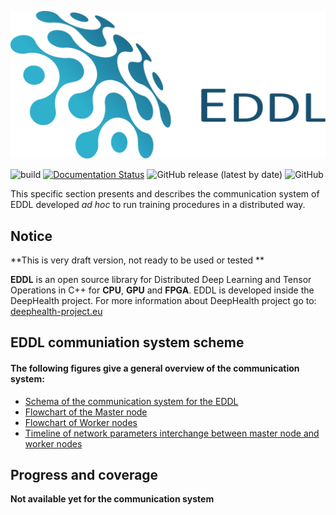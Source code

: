 ![DeepHealth logo](images/logo-eddl.png)

![build](https://github.com/deephealthproject/eddl/workflows/build/badge.svg)
[![Documentation Status](https://readthedocs.org/projects/ansicolortags/badge/?version=latest)](https://deephealthproject.github.io/eddl/)
![GitHub release (latest by date)](https://img.shields.io/github/v/release/deephealthproject/eddl)
![GitHub](https://img.shields.io/github/license/deephealthproject/eddl)

This specific section presents and describes the communication system of EDDL developed *ad hoc* to run training procedures in a distributed way.

## Notice

**This is very draft version, not ready to be used or tested **

**EDDL** is an open source library for Distributed Deep Learning and Tensor Operations in C++ for **CPU**, **GPU** and **FPGA**. EDDL is developed inside the DeepHealth project. For more information about DeepHealth project go to: [deephealth-project.eu](https://deephealth-project.eu/)


## EDDL communiation system scheme

#### The following figures give a general overview of the communication system:

- [Schema of the communication system for the EDDL](images/EDDL-distributed-schema.png)
- [Flowchart of the Master node](images/Master-Node.png)
- [Flowchart of Worker nodes](images/Worker-Node.png)
- [Timeline of network parameters interchange between master node and worker nodes](images/Timeline-in-master-and-worker-nodes.png)


## Progress and coverage

**Not available yet for the communication system**

